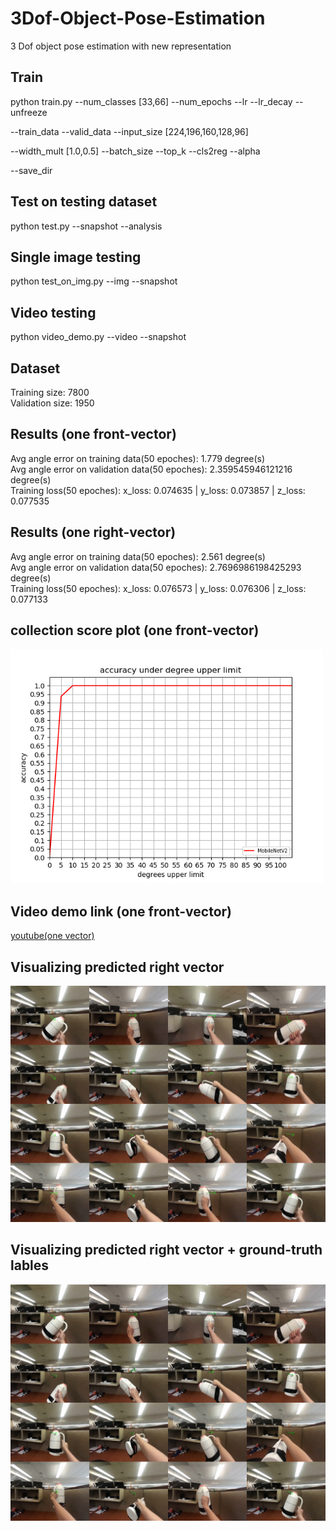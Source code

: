 # 3Dof-Object-Pose-Estimation
3 Dof object pose estimation with new representation

## Train

python train.py  --num_classes [33,66] --num_epochs --lr --lr_decay --unfreeze 

--train_data --valid_data --input_size [224,196,160,128,96] 

--width_mult [1.0,0.5] --batch_size --top_k --cls2reg --alpha

--save_dir

## Test on testing dataset

python test.py --snapshot --analysis

## Single image testing

python test_on_img.py --img --snapshot

## Video testing

python video_demo.py --video --snapshot

## Dataset
Training size: 7800 <br>
Validation size: 1950<br>

## Results (one front-vector)
Avg angle error on training data(50 epoches): 1.779 degree(s)<br>
Avg angle error on validation data(50 epoches): 2.359545946121216 degree(s)<br>
Training loss(50 epoches): x_loss: 0.074635 | y_loss: 0.073857 | z_loss: 0.077535<br>

## Results (one right-vector)
Avg angle error on training data(50 epoches): 2.561 degree(s)<br>
Avg angle error on validation data(50 epoches): 2.7696986198425293 degree(s)<br>
Training loss(50 epoches): x_loss: 0.076573 | y_loss: 0.076306 | z_loss: 0.077133 <br>

## collection score plot (one front-vector)
<img src="https://github.com/chuzcjoe/3Dof-Object-Pose-Estimation/raw/master/imgs/collect_score.png" width="500">


## Video demo link (one front-vector)

[youtube(one vector)](https://www.youtube.com/watch?v=Gxo8jXZ0b2Q)

## Visualizing predicted right vector
<img src="https://github.com/chuzcjoe/3Dof-Object-Pose-Estimation/raw/master/imgs/merge.jpg" width="800">

## Visualizing predicted right vector + ground-truth lables
<img src="https://github.com/chuzcjoe/3Dof-Object-Pose-Estimation/raw/master/imgs/merge_right+label.jpg" width="800">

